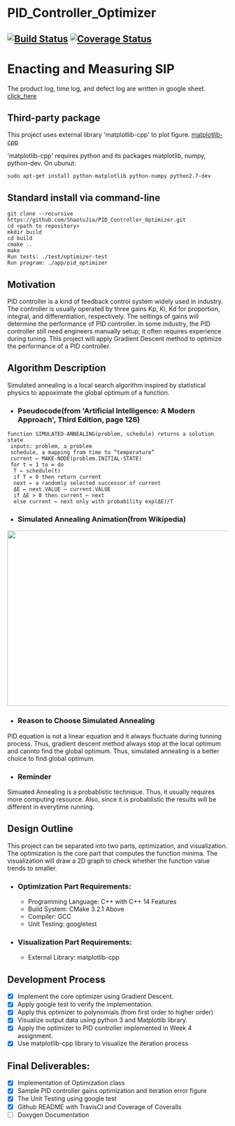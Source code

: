 # PID_Controller_Optimizer
[![Build Status](https://travis-ci.org/ShaotuJia/PID_Controller_Optimizer.svg?branch=master)](https://travis-ci.org/ShaotuJia/PID_Controller_Optimizer)
[![Coverage Status](https://coveralls.io/repos/github/ShaotuJia/PID_Controller_Optimizer/badge.svg?branch=master)](https://coveralls.io/github/ShaotuJia/PID_Controller_Optimizer?branch=master)
---

# Enacting and Measuring SIP
The product log, time log, and defect log are written in google sheet. [click_here](https://docs.google.com/spreadsheets/d/1u9WEmkIhlhbIRRlmwj4HqYvlbm0llhUNIEqe1h8LvHQ/edit?usp=sharing)


## Third-party package
This project uses external library 'matplotlib-cpp' to plot figure. [matplotlib-cpp](https://github.com/lava/matplotlib-cpp)

'matplotlib-cpp' requires python and its packages matplotlib, numpy, python-dev. On ubunut:
```
sudo apt-get install python-matplotlib python-numpy python2.7-dev
```

## Standard install via command-line
```
git clone --recursive https://github.com/ShaotuJia/PID_Controller_Optimizer.git
cd <path to repository>
mkdir build
cd build
cmake ..
make
Run tests: ./test/optimizer-test
Run program: ./app/pid_optimizer
```

## Motivation

PID controller is a kind of feedback control system widely used in industry. The controller is usually operated by three gains Kp, Ki, Kd for proportion, integral, and differentiation, respectively. The settings of gains will determine the performance of PID controller. In some industry, the PID controller still need engineers manually setup; it often requires experience during tuning. This project will apply Gradient Descent method to optimize the performance of a PID controller. 

## Algorithm Description

 Simulated annealing is a local search algorithm inspired by statistical physics to appoximate the global optimum of a function. 
 - ### Pseudocode(from 'Artificial Intelligence: A Modern Approach', Third Edition, page 126)
 ```
 function SIMULATED-ANNEALING(problem, schedule) returns a solution state
  inputs: problem, a problem
  schedule, a mapping from time to “temperature”
  current ← MAKE-NODE(problem.INITIAL-STATE)
  for t = 1 to ∞ do
   T ← schedule(t)
   if T = 0 then return current
   next ← a randomly selected successor of current
   ΔE ← next.VALUE – current.VALUE
   if ΔE > 0 then current ← next
   else current ← next only with probability exp(ΔE)/T
```
- ### Simulated Annealing Animation(from Wikipedia)
<img src="https://upload.wikimedia.org/wikipedia/commons/d/d5/Hill_Climbing_with_Simulated_Annealing.gif" width=800 height=400>

- ### Reason to Choose Simulated Annealing
PID equation is not a linear equation and it always fluctuate during tunning process. Thus, gradient descent method always stop at the local optimum and cannto find the global optimum. Thus, simulated annealing is a better choice to find global optimum.

- ### Reminder
Simuated Annealing is a probablistic technique. Thus, it usually requires more computing resource. Also, since it is probablistic the results will be different in everytime running. 

## Design Outline
This project can be separated into two parts, optimization, and visualization. The optimization is the core part that computes the function minima. The visualization will draw a 2D graph to check whether the function value trends to smaller.
* ### Optimization Part Requirements:
  * Programming Language: C++ with C++ 14 Features
  * Build System: CMake 3.2.1 Above
  * Compiler: GCC
  * Unit Testing: googletest
* ### Visualization Part Requirements:
  * External Library: matplotlib-cpp 

## Development Process
- [x] Implement the core optimizer using Gradient Descent. 
- [x] Apply google test to verify the implementation.
- [x] Apply this optimizer to polynomials (from first order to higher order)
- [x] Visualize output data using python 3 and Matplotlib library. 
- [x] Apply the optimizer to PID controller implemented in Week 4 assignment. 
- [x] Use matplotlib-cpp library to visualize the iteration process

## Final Deliverables:
- [x] Implementation of Optimization class
- [x] Sample PID controller gains optimization and iteration error figure
- [x] The Unit Testing using google test
- [x] Github README with TravisCI and Coverage of Coveralls
- [ ] Doxygen Documentation
